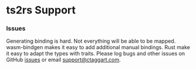 # ts2rs Support

### Issues
Generating binding is hard. Not everything will be able to be mapped. wasm-bindgen makes it easy to add additional manual bindings. Rust make it easy to adapt the types with traits. Please log bugs and other issues on GitHub [issues](https://github.com/taggartsoftware/ts2rs/issues) or email support@ctaggart.com.